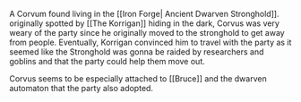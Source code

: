 A Corvum found living in the [[Iron Forge| Ancient Dwarven Stronghold]]. originally spotted by [[The Korrigan]] hiding in the dark, Corvus was very weary of the party since he originally moved to the stronghold to get away from people. Eventually, Korrigan convinced him to travel with the party as it seemed like the Stronghold was gonna be raided by researchers and goblins and that the party could help them move out. 

Corvus seems to be especially attached to [[Bruce]] and the dwarven automaton that the party also adopted.